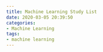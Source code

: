 ```yaml
---
title: Machine Learning Study List
date: 2020-03-05 20:39:50
categories:
- Machine Learning
tags:
- machine learning
---
```

